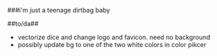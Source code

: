 ###i'm just a teenage dirtbag baby</h1>



##to/da##
- vectorize dice and change logo and favicon. need no background
- possibly update bg to one of the two white colors in color pikcer
